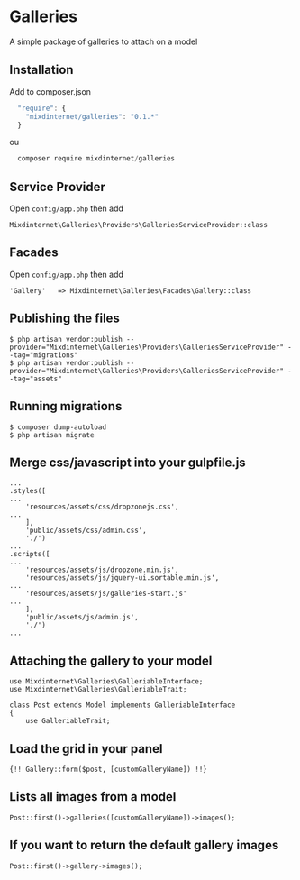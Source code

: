 # Galleries
A simple package of galleries to attach on a model

## Installation

Add to composer.json

```js
  "require": {
    "mixdinternet/galleries": "0.1.*"
  }
```

ou

```js
  composer require mixdinternet/galleries
```

## Service Provider

Open `config/app.php` then add

`Mixdinternet\Galleries\Providers\GalleriesServiceProvider::class`

## Facades

Open `config/app.php` then add

`'Gallery'   => Mixdinternet\Galleries\Facades\Gallery::class`

## Publishing the files

```
$ php artisan vendor:publish --provider="Mixdinternet\Galleries\Providers\GalleriesServiceProvider" --tag="migrations"
$ php artisan vendor:publish --provider="Mixdinternet\Galleries\Providers\GalleriesServiceProvider" --tag="assets"
```

## Running migrations

```
$ composer dump-autoload
$ php artisan migrate
```

## Merge css/javascript into your gulpfile.js

```
...
.styles([
...
	'resources/assets/css/dropzonejs.css',
...
	],
	'public/assets/css/admin.css',
	'./')
...
.scripts([
...
	'resources/assets/js/dropzone.min.js',
	'resources/assets/js/jquery-ui.sortable.min.js',
...
    'resources/assets/js/galleries-start.js'
...
	],
    'public/assets/js/admin.js',
    './')
...    
```

## Attaching the gallery to your model

```
use Mixdinternet\Galleries\GalleriableInterface;
use Mixdinternet\Galleries\GalleriableTrait;

class Post extends Model implements GalleriableInterface
{
    use GalleriableTrait;
```

## Load the grid in your panel

```
{!! Gallery::form($post, [customGalleryName]) !!}
```

## Lists all images from a model

```
Post::first()->galleries([customGalleryName])->images();
```

## If you want to return the default gallery images

```
Post::first()->gallery->images();
```